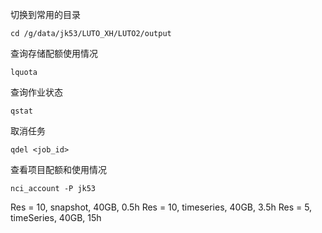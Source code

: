 切换到常用的目录
```
cd /g/data/jk53/LUTO_XH/LUTO2/output
```
查询存储配额使用情况
```
lquota
```
查询作业状态
```
qstat
```
取消任务
```
qdel <job_id>
```
查看项目配额和使用情况
```
nci_account -P jk53 
```
Res = 10, snapshot, 40GB, 0.5h
Res = 10, timeseries, 40GB, 3.5h
Res = 5, timeSeries, 40GB, 15h